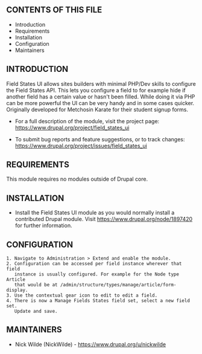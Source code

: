 CONTENTS OF THIS FILE
---------------------

 * Introduction
 * Requirements
 * Installation
 * Configuration
 * Maintainers


INTRODUCTION
------------

Field States UI allows sites builders with minimal PHP/Dev skills to configure
the Field States API. This lets you configure a field to for example hide if
another field has a certain value or hasn't been filled. While doing it via PHP
can be more powerful the UI can be very handy and in some cases quicker.
Originally developed for Metchosin Karate for their student signup forms.

 * For a full description of the module, visit the project page:
   https://www.drupal.org/project/field_states_ui

 * To submit bug reports and feature suggestions, or to track changes:
   https://www.drupal.org/project/issues/field_states_ui


REQUIREMENTS
------------

This module requires no modules outside of Drupal core.


INSTALLATION
------------

 * Install the Field States UI module as you would normally install a
   contributed Drupal module. Visit
   https://www.drupal.org/node/1897420 for further information.


CONFIGURATION
-------------

    1. Navigate to Administration > Extend and enable the module.
    2. Configuration can be accessed per field instance wherever that field
       instance is usually configured. For example for the Node type Article
       that would be at /admin/structure/types/manage/article/form-display.
    3. Use the contextual gear icon to edit to edit a field.
    4. There is now a Manage Fields States field set, select a new field set.
       Update and save.


MAINTAINERS
-----------

 * Nick Wilde (NickWilde) - https://www.drupal.org/u/nickwilde
